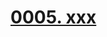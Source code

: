 # [0005. xxx](https://github.com/Tdahuyou/chrome/tree/main/0005.%20xxx)

<!-- region:toc -->

<!-- endregion:toc -->


